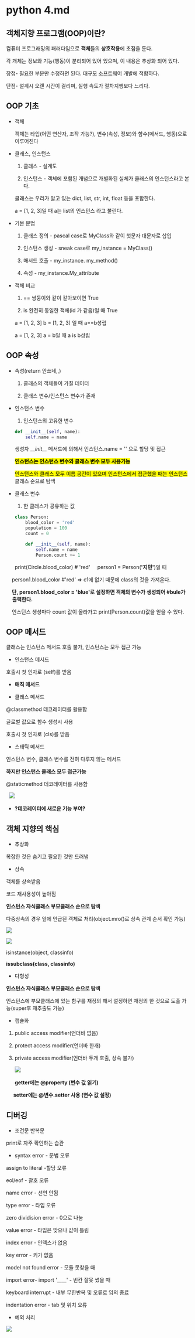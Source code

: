 # python 4.md

## 객체지향 프로그램(OOP)이란?

컴퓨터 프로그래밍의 패러다임으로 **객체**들의 **상호작용**에 초점을 둔다.

각 개체는 정보와 기능(행동)이 분리되어 있어 있으며, 이 내용은 추상화 되어 있다.

장점- 필요한 부분만 수정하면 된다. 대규모 소프트웨어 개발에 적합하다.

단점- 설계시 오랜 시간이 걸리며, 실행 속도가 절차지행보다 느리다.

## OOP 기초

- 객체
  
  객체는 타입(어떤 연산자, 조작 가능?), 변수(속성, 정보)와 함수(메서드, 행동)으로 이루어진다

- 클래스,  인스턴스
  
  1. 클래스 - 설계도
  
  2. 인스턴스 - 객체에 포함된 개념으로 개별화된 실체가 클래스의 인스턴스라고 본다. 
  
  클래스는 우리가 알고 있는 dict, list, str, int, float 등을 포함한다.
  
  a = [1, 2, 3]일 때 a는 list의 인스턴스 라고 불린다.

- 기본 문법
  
  1. 클래스 정의 - pascal case로 MyClass와 같이 첫문자 대문자로 삽입
  
  2. 인스턴스 생성 - sneak case로 my_instance = MyClass()
  
  3. 매서드 호출 - my_instance. my_method()
  
  4. 속성 - my_instance.My_attribute

- 객체 비교
  
  1. == 쌍둥이와 같이 같아보이면 True
  
  2. is 완전히 동일한 객체(id 가 같음)일 때 True
  
  a = [1, 2, 3] b = [1, 2, 3] 일 때 a==b성립
  
  a = [1, 2, 3] a = b일 때 a is b성립

## OOP 속성

- 속성(return 안쓰네,,)
  
  1. 클래스의 객체들이 가질 데이터
  
  2. 클래스 변수/인스턴스 변수가 존재

- 인스턴스 변수
  
  1. 인스턴스의 고유한 변수
  
  ```python
  def __init__(self, name):
      self.name = name
  ```
  
  생성자 \_\__init\_\__ 메서드에 의해서  인스턴스.name = '' 으로 할당 및 접근
  
  <mark>**인스턴스는 인스턴스 변수와 클래스 변수 모두 사용가능</mark>**
  
  <mark>인스턴스와 클래스 모두 이름 공간이 있으며 인스턴스에서 접근했을 때는 인스턴스 </mark>클래스 순으로 탐색

- 클래스 변수
  
  1. 한 클래스가 공유하는 값
  
  ```python
  class Person:
      blood_color = 'red'
      population = 100
      count = 0
  
      def __init__(self, name):
          self.name = name
          Person.count += 1
  ```

      print(Circle.blood_color) # 'red'
      person1 = Person(**'지민'**)일 때

      person1.blood_color #'red' => c1에 없기 때문에 class의 것을 가져온다.

      **단, person1.blood_color = 'blue'로 설정하면 객체의 변수가 생성되어 #bule가       출력한다.**

      인스턴스 생성마다 count 값이 올라가고 print(Person.count)값을 얻을 수 있다.

## OOP 메서드

클래스는 인스턴스 메서드 호출 불가, 인스턴스는 모두 접근 가능

- 인스턴스 메서드

호출시 첫 인자로 (self)를 받음

- **매직 매서드**

- 클래스 메서드

@classmethod 데코레이터를 활용함

글로벌 값으로 함수 생성시 사용

호출시 첫 인자로 (cls)를 받음

- 스태틱 메서드

인스턴스 변수, 클래스 변수를 전혀 다루지 않는 메서드

**하지만 인스턴스 클래스 모두 접근가능**

@staticmethod 데코레이터를 사용함

  ![](python%204_assets/2022-07-27-20-11-10-image.png)

- **?데코레이터에 새로운 기능 부여?**

## 객체 지향의 핵심

- 추상화

복잡한 것은 숨기고 필요한 것만 드러냄

- 상속

객체를 상속받음

코드 재사용성이 높아짐

**인스턴스 자식클래스 부모클래스 순으로 탐색**

다중상속의 경우 앞에 언급된 객체로 처리(object.mro()로 상속 관계 순서 확인 가능)

![](python%204_assets/2022-07-27-20-26-24-image.png)

![](python%204_assets/2022-07-27-20-25-09-image.png)

isinstance(object, classinfo)

**issubclass(class, classinfo)**

- 다형성

**인스턴스 자식클래스 부모클래스 순으로 탐색**

인스턴스에 부모클래스에 있는 함구를 재정의 해서 설정하면 재정의 한 것으로 도출 가능(super후 재추출도 가능)

- 캡슐화
1. public access modifier(언더바 없음)

2. protect access modifier(언더바 한개)

3. private access modifier(언더바 두개 호출, 상속 불가)

      ![](python%204_assets/2022-07-27-20-38-34-image.png)

      **getter에는 @property (변수 값 읽기)**

     **setter에는 @변수.setter 사용 (변수 값 설정)**

## 디버깅

- 조건문 반복문

print로 자주 확인하는 습관

- syntax error - 문법 오류

assign to literal -할당 오류

eol/eof - 괄호 오류

name error - 선언 안됨

type error - 타입 오류

zero dividision error - 0으로 나눔

value error - 타입은 맞으나 값이 틀림

index error - 인덱스가 없음

key error - 키가 없음

model not found error - 모듈 못찾을 때

import error- import '____' - 빈칸 잘못 썼을 때

keyboard interrupt - 내부 무한반복 및 오류로 임의 종료

indentation error - tab 및 위치 오류

- 예외 처리

![](python%204_assets/2022-07-27-20-53-12-image.png)
